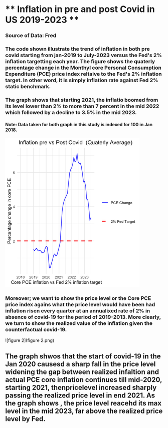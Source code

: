# ** Inflation in pre and post Covid in US 2019-2023 **
### Source of Data: Fred
### The code shown illustrate the trend of inflation in both pre covid starting from jan-2019 to July-2023 versus the Fed's 2% inflation targetting each year. The figure shows the quaterly percentage change in the Monthyl core Personal Consumption Expenditure (PCE) price index reltaive to the Fed's 2% inflation target. In other word, it is simply inflation rate against Fed 2% static benchmark.
### The graph shows that starting 2021, the inflatio boomed from its level lower than 2% to more than 7 percent in the mid 2022 which followed by a decline to 3.5% in the mid 2023. 
#### Note: Data taken for both graph in this study is indexed for 100 in Jan 2018. 
![figure 1](graph.png)

### Moreover; we want to show the price level or the Core PCE price index agains what the price level would have been had inflation risen every quarter at an annualixed rate of 2%  in absence of covid-19 for the period of 2019-2013. More clearly, we turn to show the realized value of the inflation given the counterfactual covid-19. 
![figure 2](figure 2.png)
## The graph shwos that the start of covid-19 in the Jan 2020 causesd a sharp fall in the price level widening the gap between realized infaltion and actual PCE core inflation continues till mid-2020, starting 2021, thenpricelevel increased sharply passing the realized price level in end 2021. As the graph shows , the price level reacehd its max level in the mid 2023, far above the realized price level by Fed. 


